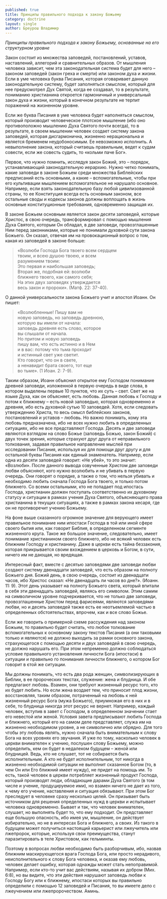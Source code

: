 ```yaml
---
published: true
title: Принципы правильного подхода к закону Божьему
category: doctrine
layout: single
author: Бреурош Владимир
---
```

_Принципы правильного подхода к закону Божьему, основанные на его структурном уровне_

Закон состоит из множества заповедей, постановлений, уставов, наставлений, аллегорий и сравнительных образов. От мышления человека зависит, чем эта законодательная система будет для него – законом заповедей (закон греха и смерти) или законом духа и жизни. Если в уме человека буква Писания, которая оговаривает данную законодательную систему, будет заполняться смыслом, который для нее предусмотрел Дух Святой, когда ее создавал, то в результате, пониманию христианина откроется гармоничный и универсальный закон духа и жизни, который в конечном результате не терпит поражений на жизненном уровне.

Если же буква Писания в уме человека будет наполняться смыслом, который производит человеческое плотское мышление (ибо оно противоположно мышлению Духа Святого почти всегда), то в результате, в своем мышлении человек создает систему закона заповедей, которая дисгармонична, жизненно нерациональна и является бременем неудобоносимым. Ее невозможно исполнить. А невыполнение закона, который считаешь правильным, ведет к судам совести, если же совесть судить, то «кольми паче Бог».

Первое, что нужно помнить, исследуя закон Божий, это – порядок, устанавливающий законодательную иерархию. Нужно четко понимать, какие заповеди в законе Божьем среди множества Библейских предписаний есть основными, а какие – вспомогательные, чтобы при его культивации мышлением вспомогательное не нарушало основное. Например, если взять законодательную базу любой цивилизованной страны, то ее Конституция всегда есть основным законом, все остальные своды и кодексы законов должны воплощать в жизнь основные конституционные требования, одновременно защищая их.

В законе Божьем основным является закон десяти заповедей, которые Христос, в свою очередь, трансформировал с помощью мышления Духа Святого, которым Он обладал, в две заповеди, провозглашенные Ним перед законниками, которые не понимали духовной сути закона Божьего. Он сказал, отвечая им на провокационный вопрос о том, какая из заповедей в законе больше:

> «Возлюби Господа Бога твоего всем сердцем  
> твоим, и всею душою твоею, и всем  
> разумением твоим:  
> Это первая и наибольшая заповедь;  
> Вторая же, подобная ей: возлюби  
> ближнего твоего, как самого себя;  
> На этих двух заповедях утверждается  
> веcь закон и пророки». (Матф. 22: 37-40).  

О данной универсальности закона Божьего учит и апостол Иоанн. Он пишет:

> «Возлюбленные! Пишу вам не  
> новую заповедь, но заповедь древнюю,  
> которую вы имели от начала:  
> заповедь древняя есть слово, которое  
> вы слышали от начала.  
> Но притом и новую заповедь  
> пишу вам, что есть истинно и в Нем  
> и в вас: потому что тьма проходит  
> и истинный свет уже светит.  
> Кто говорит, что он в свете,  
> а ненавидит брата своего, тот еще  
> во тьме». (1 Иоан. 2: 7-9).  

Таким образом, Иоанн объяснил открытое ему Господом понимание древней заповеди, изложенной в первую очередь в виде слова, в котором выделены первые 10 пунктов, что их суть – свет. Свет же на языке Духа, как он объясняет, есть любовь. Данная любовь к Господу и потом к ближнему – есть новой заповедью, которая одновременно и древняя, ибо есть духовной сутью 10 заповедей.  Хотя, если следовать утверждению Христа, то весь смысл библейских законов, постановлений и уставов – любовь. Но важно понимать, кому эта любовь предназначена, ибо не всех нужно любить в определенных ситуациях, ибо не все представляют Господа. Десять и две заповеди являются взглядом на слово Божье (заповедь Божью, закон Божий) с двух точек зрения, которые страхуют друг друга от неправильного толкования, задавая правильное направление мыслей при исследовании Писания, используя их для помощи друг другу и для остальной буквы Писания как единый знаменатель. Например, если одна из десяти заповедей говорит: «Не убей», то это значит: «Возлюби». После данного вывода озвученные Христом две заповеди любви объясняют, кого нужно возлюбить и не убивать в первую очередь. Они говорят o порядке, а также о том, что нельзя убивать и необходимо любить сначала Господа Бога твоего, и только потом ближнего. Со всеми остальными, кто не попадает под ипостась Господа, христианин должен поступать соответственно их духовному статусу и ситуации в рамках учения Духа Святого, объясняющего права христианина в текущих ситуациях, а также в рамках закона кесаря, где он не противоречит учению Божьему.

На фоне выше сказанного огромное значение для верующего имеет правильное понимание ним ипостаси Господа в той или иной сфере своего бытия или, как говорит Библия, в определенном сегменте жизненного круга. Такое же большое значение, следовательно, имеет понимание христианином своего ближнего, ибо не всякий человек есть ближним Господу и христианину. Даже в церкви есть тайна беззакония, которая прикрывается своим вхождением в церковь и Богом, в сути, ничего им не дающая, но вредящая.

Интересный факт, вместе с десятью заповедями две заповеди любви создают систему двенадцати заповедей, что есть образом на полноту Божьего дня. Божий день, в свою очередь, состоит из двенадцати часов, ибо Христос сказал: «Не двенадцать ли часов во дне?». (Иоанн. 11: 9). Этот день указывает на полноту Божьего света, который впитали в себя эти двенадцать заповедей, являясь его символом. Этим самим на символичном уровне подчеркивается, что не только две заповеди, провозглашенные Христом перед фарисеями, являются заповедями любви, но и десять заповедей также есть ее неотъемлемой частью в определенных обстоятельствах, впрочем, как и все слово Божье.

Если же говорить о примерной схеме рассуждения над законом Божьим, то правильно будет считать, что любое толкование вспомогательных к основному закону текстов Писания (а они таковыми только и являются) не должно выходить за рамки основного закона, страхующегося с помощью десяти и двух заповедей в свою очередь, не должно нарушать его. При этом непременно должно соблюдаться условие правильного установления личности Бога (ипостаси) в ситуации и правильно го понимания личности ближнего, о котором Бог говорит в єтой же ситуации.

Мы должны понимать, что есть два рода женщин, символизирующих в Библии, в ее пророческих текстах, служение: жена и блудница. И обе предлагают любовь. Взамен, они требуют жизненный ресурс того, кто их будет любить. Но если жена воздает тем, что приносит плод жизни, восстановляя, таким образом, потраченный на любовь к ней жизненный ресурс Бога (мужа Божьего), приумножая его в них и в себе, то блудница никогда этот ресурс не вернет. Например, каждый человек, вступив в завет с Господом, в определенном значении стает его невестой или женой. Условия завета предписывают любить Господа и ближнего, который его на самом деле представляет, служа им на жизненно необходимом уровне, а не символично или обрядно. Для того чтобы эту любовь являть, нужно сначала быть внимательным к слову Бога на всех уровнях его звучания. И уже по тому, насколько человек в церкви внимателен к учению, послушен слову Божьему, можно определить, кем он будет в недалеком будущем – женой или блудницей. Ведь, кто не слушает, тот не собирается быть исполнительным. А кто не будет исполнительным, тот никогда в жизненно необходимой ситуации не выполнит сказанное Богом (то, в чем Он или Его ближний имеет нужду), не придет на помощь им. То есть, такой человек в церкви потребляет жизненный продукт Господа, который производят люди, обладающие дарами Духа Святого (в том числе и учение, продуцируемое ими), но взамен ничего не дает из того, к чему его учение, наставления и ситуация обязывают. При этом Бог преследует в человеке сразу несколько целей. Он призывает быть источником для решения определенных нужд в церкви и испытывает человека одновременно. Бывает и так, что человек внимателен, слушает, но выполнять будет то, что ему подходит. Он представляет еще большую опасность, ибо имея ум, мышление, он действует избирательно, но не в интересах Бога и ближнего, а своих. Из такого в будущем может получиться настоящий карьерист или лжеучитель или лжепророк, которые, используя свои преимущества, станут паразитировать в теле Христовом, как гельминты.

Поэтому в вопросах любви необходимо быть разборчивым, ибо, назвав ближним маскирующегося врага Господа Бога, или просто нерадивого, неисполнительного к слову Бога человека, и оказав ему любовь, человек делает ошибку, которая однажды может стать непоправимой. Например, если кто-то учит вас действиям, называя их добром (Мих. 6:8), но вы видите, что эти действия нарушают заповедь любви к Господу Богу или к ближнему, ипостаси которых вы правильно определили с помощью 12 заповедей и Писания, то вы имеете дело с лжеучением или лжепророчеством. Аминь.                                                                    
